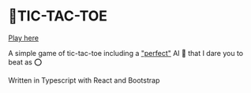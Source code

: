 # 💢TIC-TAC-TOE

[Play here](https://nilueps.github.io/tic-tac-toe/)

A simple game of tic-tac-toe including a ["perfect"](https://en.wikipedia.org/wiki/Tic-tac-toe#Strategy) AI 🤖 that I dare you to beat as ⭕

Written in Typescript with React and Bootstrap
